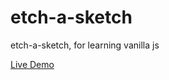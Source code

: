 # etch-a-sketch
etch-a-sketch, for learning vanilla js

[Live Demo](https://sunnyjackson.github.io/etch-a-sketch/)
